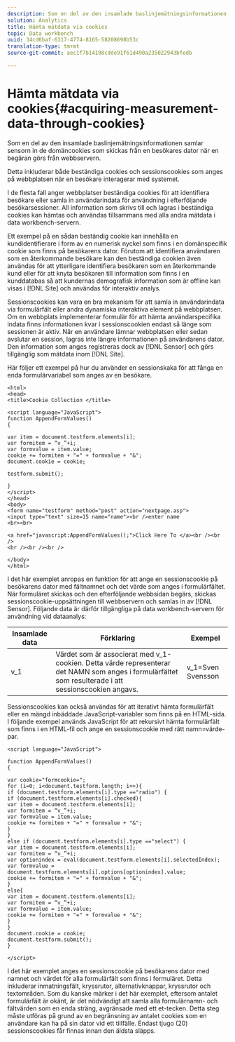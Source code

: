 ```yaml
---
description: Som en del av den insamlade baslinjemätningsinformationen samlar sensorn in de domäncookies som skickas från en besökares dator när en begäran görs från webbservern.
solution: Analytics
title: Hämta mätdata via cookies
topic: Data workbench
uuid: 34cd6baf-6317-4774-8165-58208698b53c
translation-type: tm+mt
source-git-commit: aec1f7b14198cdde91f61d490a235022943bfedb

---
```



# Hämta mätdata via cookies{#acquiring-measurement-data-through-cookies}

Som en del av den insamlade baslinjemätningsinformationen samlar sensorn in de domäncookies som skickas från en besökares dator när en begäran görs från webbservern.

Detta inkluderar både beständiga cookies och sessionscookies som anges på webbplatsen när en besökare interagerar med systemet.

I de flesta fall anger webbplatser beständiga cookies för att identifiera besökare eller samla in användarindata för användning i efterföljande besökarsessioner. All information som skrivs till och lagras i beständiga cookies kan hämtas och användas tillsammans med alla andra mätdata i data workbench-servern.

Ett exempel på en sådan beständig cookie kan innehålla en kundidentifierare i form av en numerisk nyckel som finns i en domänspecifik cookie som finns på besökarens dator. Förutom att identifiera användaren som en återkommande besökare kan den beständiga cookien även användas för att ytterligare identifiera besökaren som en återkommande kund eller för att knyta besökaren till information som finns i en kunddatabas så att kundernas demografisk information som är offline kan visas i [!DNL Site] och användas för interaktiv analys.

Sessionscookies kan vara en bra mekanism för att samla in användarindata via formulärfält eller andra dynamiska interaktiva element på webbplatsen. Om en webbplats implementerar formulär för att hämta användarspecifika indata finns informationen kvar i sessionscookien endast så länge som sessionen är aktiv. När en användare lämnar webbplatsen eller sedan avslutar en session, lagras inte längre informationen på användarens dator. Den information som anges registreras dock av [!DNL Sensor] och görs tillgänglig som mätdata inom [!DNL Site].

Här följer ett exempel på hur du använder en sessionskaka för att fånga en enda formulärvariabel som anges av en besökare.

```
<html> 
<head> 
<title>Cookie Collection </title> 
 
<script language="JavaScript"> 
function AppendFormValues() 
{ 
 
var item = document.testform.elements[i]; 
var formitem = “v_”+i; 
var formvalue = item.value; 
cookie += formitem + "=" + formvalue + "&"; 
document.cookie = cookie; 
 
testform.submit(); 
 
} 
</script> 
</head> 
<body> 
<form name="testform" method="post" action="nextpage.asp"> 
<input type="text" size=15 name="name"><br />enter name 
<br><br> 
 
<a href="javascript:AppendFormValues();">Click Here To </a><br /><br /> 
<br /><br /><br /> 
 
</body> 
</html> 
```

I det här exemplet anropas en funktion för att ange en sessionscookie på besökarens dator med fältnamnet och det värde som anges i formulärfältet. När formuläret skickas och den efterföljande webbsidan begärs, skickas sessionscookie-uppsättningen till webbservern och samlas in av [!DNL Sensor]. Följande data är därför tillgängliga på data workbench-servern för användning vid dataanalys:

| Insamlade data | Förklaring | Exempel |
|---|---|---|
| v_1 | Värdet som är associerat med v_1-cookien. Detta värde representerar det NAMN som anges i formulärfältet som resulterade i att sessionscookien angavs. | v_1=Sven Svensson |

Sessionscookies kan också användas för att iterativt hämta formulärfält eller en mängd inbäddade JavaScript-variabler som finns på en HTML-sida. I följande exempel används JavaScript för att rekursivt hämta formulärfält som finns i en HTML-fil och ange en sessionscookie med rätt namn=värde-par.

```
<script language="JavaScript"> 
 
function AppendFormValues() 
{ 
 
var cookie="formcookie="; 
for (i=0; i<document.testform.length; i++){ 
if (document.testform.elements[i].type =="radio") {            
if (document.testform.elements[i].checked){ 
var item = document.testform.elements[i]; 
var formitem = “v_”+i; 
var formvalue = item.value; 
cookie += formitem + "=" + formvalue + "&"; 
} 
} 
else if (document.testform.elements[i].type =="select") { 
var item = document.testform.elements[i]; 
var formitem = “v_”+i; 
var optionindex = eval(document.testform.elements[i].selectedIndex); 
var formvalue = document.testform.elements[i].options[optionindex].value;             
cookie += formitem + "=" + formvalue + "&"; 
} 
else{ 
var item = document.testform.elements[i]; 
var formitem = “v_”+i; 
var formvalue = item.value; 
cookie += formitem + "=" + formvalue + "&"; 
} 
} 
document.cookie = cookie; 
document.testform.submit(); 
} 
 
</script>
```

I det här exemplet anges en sessionscookie på besökarens dator med namnet och värdet för alla formulärfält som finns i formuläret. Detta inkluderar inmatningsfält, kryssrutor, alternativknappar, kryssrutor och textområden. Som du kanske märker i det här exemplet, eftersom antalet formulärfält är okänt, är det nödvändigt att samla alla formulärnamn- och fältvärden som en enda sträng, avgränsade med ett et-tecken. Detta steg måste utföras på grund av en begränsning av antalet cookies som en användare kan ha på sin dator vid ett tillfälle. Endast tjugo (20) sessionscookies får finnas innan den äldsta släpps.
